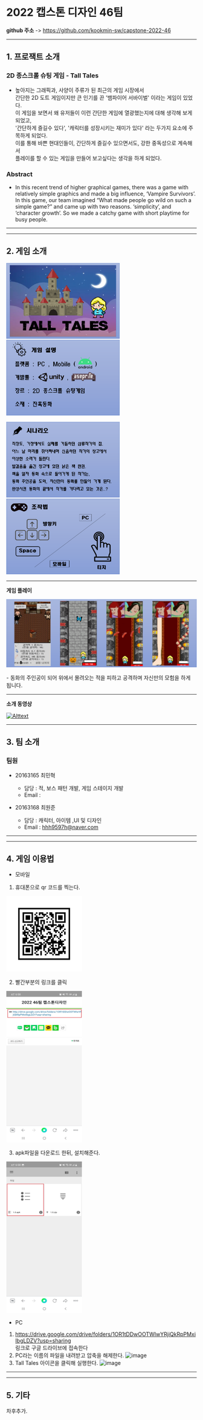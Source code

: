 # 2022 캡스톤 디자인 46팀

**github 주소** -> <a href = "https://github.com/kookmin-sw/capstone-2022-46" target="_blank" >https://github.com/kookmin-sw/capstone-2022-46 </a>


---------------------------------------




## 1. 프로잭트 소개

### 2D 종스크롤 슈팅 게임 - Tall Tales
 - 높아지는 그래픽과, 사양이 주류가 된 최근의 게임 시장에서  
   간단한 2D 도트 게임이지만 큰 인기를 끈 '뱀파이어 서바이벌' 이라는 게임이 있었다.   
   이 게임을 보면서 왜 유저들이 이런 간단한 게임에 열광했는지에 대해 생각해 보게 되었고,   
   '간단하게 즐길수 있다', '캐릭터를 성장시키는 재미가 있다' 라는 두가지 요소에 주목하게 되었다.  
   이를 통해 바쁜 현대인들이, 간단하게 즐길수 있으면서도, 강한 중독성으로 계속해서  
   플레이를 할 수 있는 게임을 만들어 보고싶다는 생각을 하게 되었다.

### Abstract
- In this recent trend of higher graphical games, there was a game with relatively simple graphics and made a big influence, ‘Vampire Survivors’. 
  In this game, our team imagined “What made people go wild on such a simple game?” and came up with two reasons. ‘simplicity’, and ‘character growth’. 
  So we made a catchy game with short playtime for busy people.

---------------------------------------
---------------------------------------
## 2. 게임 소개


<p> <img src="page_img/p1.png" width="300" height="200"> &nbsp;&nbsp;&nbsp; <img src="page_img/p2.png" width="300" height="200" ></p>
<p> <img src="page_img/p3.png" width="300" height="200"> &nbsp;&nbsp;&nbsp; <img src="page_img/p4.png" width="300" height="200" ></p>




---------------------------------------
**게임 플레이**
<p> <img src="page_img/p5.png">  
</p>
 - 동화의 주인공이 되어 위에서 몰려오는 적을 피하고 공격하며
   자신만의 모험을 하게 됩니다.




---------------------------------------

**소개 동영상**

[![Alttext](http://img.youtube.com/vi/lKygw1w8_xg/0.jpg)](https://www.youtube.com/watch?v=lKygw1w8_xg)

---------------------------------------
## 3. 팀 소개

### 팀원
* 20163165 최민혁
  + 담당  : 적, 보스 패턴 개발, 게임 스테이지 개발
  + Email : 
  
* 20163168 최원준
  + 담당  : 캐릭터, 아이템 ,UI 및 디자인
  + Email : hhh9597h@naver.com



---------------------------------------
---------------------------------------
## 4. 게임 이용법

* 모바일
1. 휴대폰으로 qr 코드를 찍는다.
  <p> <img src="page_img/qr.jpg" width="200" height="200"></p>

2. 빨간부분의 링크를 클릭
  <p> <img src="page_img/m1.jpg" width="200" height="400"></p>

3. apk파일을 다운로드 한뒤, 설치해준다.
  <p> <img src="page_img/m2.jpg" width="200" height="400"></p>


* PC
1. <a href = "https://drive.google.com/drive/folders/1OR1tDDwOOTWIwYRjiQkRpPMxiIbgLDZV?usp=sharing" target="_blank" >https://drive.google.com/drive/folders/1OR1tDDwOOTWIwYRjiQkRpPMxiIbgLDZV?usp=sharing </a> <br>링크로 구글 드라이브에 접속한다
2. PC라는 이름의 파일을 내려받고 압축을 해제한다.
![image](https://user-images.githubusercontent.com/19148675/170537037-1fd0f9f8-4945-4f3a-ab1e-ececcb3c7197.png) 
3. Tall Tales 아이콘을 클릭해 실행한다.
![image](https://user-images.githubusercontent.com/19148675/170538889-6c976858-c574-4246-86cf-9b1757e44eb8.png)
---------------------------------------
---------------------------------------

## 5. 기타

차후추가.
